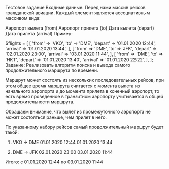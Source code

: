 Тестовое задание
Входные данные:
Перед нами массив рейсов гражданской авиации. Каждый элемент является ассоциативным массивом вида:

Аэропорт вылета (from)
Аэропорт прилета (to)
Дата вылета (depart)
Дата прилета (arrival)
Пример:

$flights = [
    [
        'from'    => 'VKO',
        'to'      => 'DME',
        'depart'  => '01.01.2020 12:44',
        'arrival' => '01.01.2020 13:44',
    ],
    [
        'from'    => 'DME',
        'to'      => 'JFK',
        'depart'  => '02.01.2020 23:00',
        'arrival' => '03.01.2020 11:44',
    ],
    [
        'from'    => 'DME',
        'to'      => 'HKT',
        'depart'  => '01.01.2020 13:40',
        'arrival' => '01.01.2020 22:22',
    ],
];
Задание:
Реализовать алгоритм поиска и вывода самого продолжительного маршрута по времени.

Маршрут может состоять из нескольких последовательных рейсов, при этом общее время маршрута считается с момента вылета из начального аэропорта и до момента прилета в конечный аэропорт, то есть время проведенное в транзитном аэропорту учитывается в общей продолжительности маршрута.

Обращаем внимание, что вылет из промежуточного аэропорта не может состояться раньше, чем прилет в него.

По указанному набору рейсов самый продолжительный маршрут будет такой:

1) VKO → DME 01.01.2020 12:44 01.01.2020 13:44

2) DME → JFK 02.01.2020 23:00 03.01.2020 11:44

Итого: с 01.01.2020 12:44 по 03.01.2020 11:44
